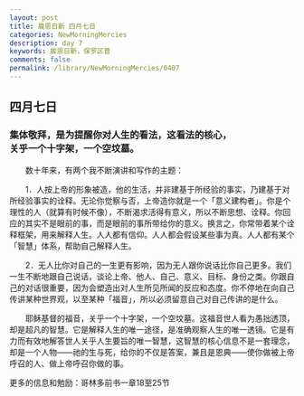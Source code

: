 ```yaml
---
layout: post
title: 晨恩日新 四月七日
categories: NewMorningMercies
description: day 7
keywords: 晨恩日新，保罗区普
comments: false
permalink: /library/NewMorningMercies/0407
---
```


## 四月七日

### 集体敬拜，是为提醒你对人生的看法，这看法的核心， <br> 关乎一个十字架，一个空坟墓。

&emsp;&emsp;数十年来，有两个我不断演讲和写作的主题：

&emsp;&emsp;1．人按上帝的形象被造，他的生活，并非建基于所经验的事实，乃建基于对所经验事实的诠释。无论你觉察与否，上帝造你就是一个「意义建构者」。你是个理性的人（就算有时候不像），不断渴求活得有意义，所以不断思想、诠释。你回应的其实不是眼前的事，而是眼前的事所带给你的意义。换言之，你常带着某个诠释框架，用来解释人生。人人都有信仰。人人都会假设某些事为真。人人都有某个「智慧」体系，帮助自己解释人生。

&emsp;&emsp;2．无人比你对自己的一生更有影响，因为无人跟你说话比你自己更多。我们一生不断地跟自己说话，谈论上帝、他人、自己、意义、目标、身份之类。你跟自己的对话很重要，因为会塑造出对人生所见所闻的反应和态度。你不停地在向自己传讲某种世界观，以至某种「福音」，所以必须留意自己对自己传讲的是什么。

&emsp;&emsp;耶稣基督的福音，关乎一个十字架，一个空坟墓。这福音世人看为愚拙透顶，却是超凡的智慧。它是解释人生的唯一途径，是准确观察人生的唯一透镜。它是有力而有效地解答世人关乎人生要旨的唯一智慧，这智慧的核心信息不是一套理念，却是一个人物——祂的生与死，给你的不仅是答案，兼且是恩典——使你做被上帝呼召的人、做上帝呼召你做的事。

更多的信息和勉励：哥林多前书一章18至25节